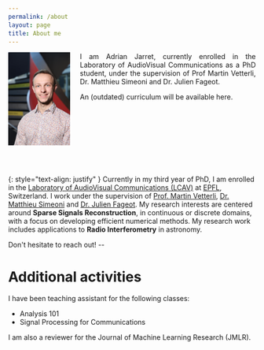 ```yaml
---
permalink: /about
layout: page
title: About me
---
```


<div style="text-align:justify;">
    <p><img src="/assets/img/profile_compressed.jpg" alt="" width="25%" style="float:left;margin-right:20px;">
        I am Adrian Jarret, currently enrolled in the Laboratory of AudioVisual Communications as a PhD student, under the supervision of Prof Martin Vetterli, Dr. Matthieu Simeoni and Dr. Julien Fageot.
    </p>
</div>


An (outdated) curriculum will be available here.

<div style="margin-top: 150px;"></div>

{: style="text-align: justify" }
Currently in my third year of PhD, I am enrolled in the [Laboratory of AudioVisual Communications (LCAV)](https://www.epfl.ch/labs/lcav/) at  [EPFL](https://www.epfl.ch/en/), Switzerland. I work under the supervision of [Prof. Martin Vetterli](mv), [Dr. Matthieu Simeoni](ms) and [Dr. Julien Fageot](jf). My research interests are centered around **Sparse Signals Reconstruction**, in continuous or discrete domains, with a focus on developing efficient numerical methods. My research work includes applications to **Radio Interferometry** in astronomy.

Don't hesitate to reach out! --

#  Additional activities

I have been teaching assistant for the following classes:
  * Analysis 101
  * Signal Processing for Communications

I am also a reviewer for the Journal of Machine Learning Research (JMLR).

[mv]: https://www.epfl.ch/labs/lcav/people/martin-vetterli/
[ms]: https://people.epfl.ch/matthieu.simeoni
[jf]: http://bigwww.epfl.ch/fageot/index.html

